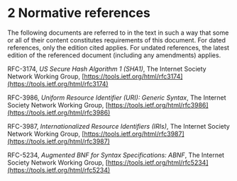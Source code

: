 # 2 Normative references

The following documents are referred to in the text
in such a way that some or all of their content
constitutes requirements of this document.
For dated references,
only the edition cited applies.
For undated references,
the latest edition of the referenced document
(including any amendments) applies.


RFC-3174,
*US Secure Hash Algorithm 1 (SHA1)*,
The Internet Society Network Working Group,
[https://tools.ietf.org/html/rfc3174](https://tools.ietf.org/html/rfc3174)

RFC-3986,
*Uniform Resource Identifier (URI): Generic Syntax*,
The Internet Society Network Working Group,
[https://tools.ietf.org/html/rfc3986](https://tools.ietf.org/html/rfc3986)

RFC-3987,
*Internationalized Resource Identifiers (IRIs)*,
The Internet Society Network Working Group,
[https://tools.ietf.org/html/rfc3987](https://tools.ietf.org/html/rfc3987)

RFC-5234,
*Augmented BNF for Syntax Specifications: ABNF*,
The Internet Society Network Working Group,
[https://tools.ietf.org/html/rfc5234](https://tools.ietf.org/html/rfc5234)

